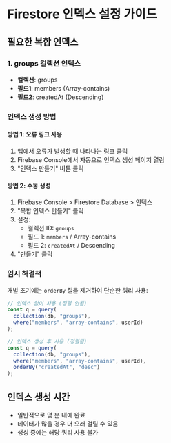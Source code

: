 # Firestore 인덱스 설정 가이드

## 필요한 복합 인덱스

### 1. groups 컬렉션 인덱스
- **컬렉션**: groups
- **필드1**: members (Array-contains)
- **필드2**: createdAt (Descending)

### 인덱스 생성 방법

#### 방법 1: 오류 링크 사용
1. 앱에서 오류가 발생할 때 나타나는 링크 클릭
2. Firebase Console에서 자동으로 인덱스 생성 페이지 열림
3. "인덱스 만들기" 버튼 클릭

#### 방법 2: 수동 생성
1. Firebase Console > Firestore Database > 인덱스
2. "복합 인덱스 만들기" 클릭
3. 설정:
   - 컬렉션 ID: `groups`
   - 필드 1: `members` / Array-contains
   - 필드 2: `createdAt` / Descending
4. "만들기" 클릭

### 임시 해결책
개발 초기에는 `orderBy` 절을 제거하여 단순한 쿼리 사용:
```javascript
// 인덱스 없이 사용 (정렬 안됨)
const q = query(
  collection(db, "groups"),
  where("members", "array-contains", userId)
);

// 인덱스 생성 후 사용 (정렬됨)
const q = query(
  collection(db, "groups"),
  where("members", "array-contains", userId),
  orderBy("createdAt", "desc")
);
```

## 인덱스 생성 시간
- 일반적으로 몇 분 내에 완료
- 데이터가 많을 경우 더 오래 걸릴 수 있음
- 생성 중에는 해당 쿼리 사용 불가



